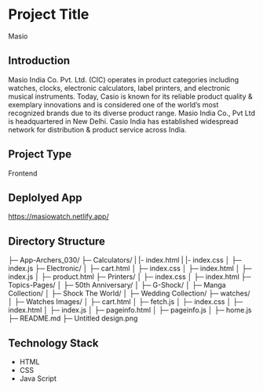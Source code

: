 # Project Title

Masio
## Introduction

Masio India Co. Pvt. Ltd. (CIC) operates in product categories including watches, clocks, electronic calculators, label printers, and electronic musical instruments. Today, Casio is known for its reliable product quality & exemplary innovations and is considered one of the world’s most recognized brands due to its diverse product range. Masio India Co., Pvt Ltd is headquartered in New Delhi. Casio India has established widespread network for distribution & product service across India.

## Project Type

Frontend

## Deplolyed App

https://masiowatch.netlify.app/

## Directory Structure
├─ App-Archers_030/
   ├─ Calculators/
   |  |- index.html
   |  |- index.css
   │  ├─ index.js
   ├─ Electronic/
   │  ├─ cart.html
   │  ├─ index.css
   │  ├─ index.html
   │  ├─ index.js
   │  ├─ product.html
   ├─ Printers/
   │  ├─ index.css
   │  ├─ index.html
   ├─ Topics-Pages/
   │  ├─ 50th Anniversary/
   │  ├─ G-Shock/
   │  ├─ Manga Collection/
   │  ├─ Shock The World/
   │  ├─ Wedding Collection/
   ├─ watches/
   │  ├─ Watches Images/
   │  ├─ cart.html
   │  ├─ fetch.js
   │  ├─ index.css
   │  ├─ index.html
   │  ├─ index.js
   │  ├─ pageinfo.html
   │  ├─ pageinfo.js
   │  ├─ home.js
   ├─ README.md
   ├─ Untitled design.png



## Technology Stack

- HTML
- CSS
- Java Script
